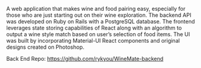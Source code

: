A web application that makes wine and food pairing easy, especially for those who are just starting out on their wine exploration. The backend API was developed on Ruby on Rails with a PostgreSQL database. The frontend leverages state storing capabilities of React along with an algorithm to output a wine style match based on user’s selection of food items. The UI was built by incorporating Material-UI React components and original designs created on Photoshop.

Back End Repo: https://github.com/rykyou/WineMate-backend
